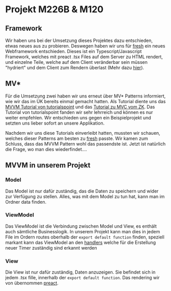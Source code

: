# Projekt M226B & M120

## Framework

Wir haben uns bei der Umsetzung dieses Projektes dazu entschieden, etwas neues aus zu probieren. Deswegen haben wir uns für [fresh](https://fresh.deno.dev) ein neues Webframework entschieden. Dieses ist ein Typescript/Javascript Framework, welches mit preact .tsx Files auf dem Server zu HTML rendert, und einzelne Teile, welche auf dem Client veränderbar sein müssen "hydriert" und dem Client zum Rendern überlast (Mehr dazu [hier](https://fresh.deno.dev/docs/getting-started/adding-interactivity)). 

## MV*

Für die Umsetzung zwei haben wir uns erneut über MV* Patterns informiert, wie wir das im ÜK bereits einmal gemacht hatten. Als Tutorial diente uns das [MVVM Tutorial von tutorialspoint](https://www.tutorialspoint.com/mvvm/mvvm_introduction.htm) und das [Tutorial zu MVC vom ZK](https://m307.ict-bz.ch/tag-1/05-mvc/res). Das Tutorial von tutorialspoint fanden wir sehr lehrreich und können es nur weiter empfehlen. Wir entschieden uns gegen ein Beispielprojekt und setzten uns lieber sofort an unsere Applikation.

Nachdem wir uns diese Tutorials einverleibt hatten, mussten wir schauen, welches dieser Patterns am besten zu [fresh](https://fresh.deno.dev) passte. 
Wir kamen zum Schluss, dass das MVVM Pattern wohl das passendste ist. 
Jetzt ist natürlich die Frage, wo man dies wiederfindet....

## MVVM in unserem Projekt

### Model

Das Model ist nur dafür zuständig, das die Daten zu speichern und wider zur Verfügung zu stellen. Alles, was mit dem Model zu tun hat, kann man im Ordner data finden.

### ViewModel 

Das ViewModel ist die Verbindung zwischen Model und View, es enthält auch sämtliche Businesslogik. In unserem Projekt kann man dies in jedem File im Ordern routes oberhalb der ``export default function`` finden, speziell markant kann das ViewModel an den [handlers](https://fresh.deno.dev/docs/getting-started/custom-handlers) welche für die Erstellung neuer Timer zuständig sind erkannt werden 

### View

Die View ist nur dafür zuständig, Daten anzuzeigen. Sie befindet sich in jedem .tsx fille, innerhalb der ``export default function``. Das rendering wir von übernommen [preact](https://preactjs.com/).